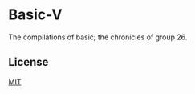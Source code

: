 # Basic-V
The compilations of basic; the chronicles of group 26.

## License
[MIT](LICENCSE.md "MIT")

